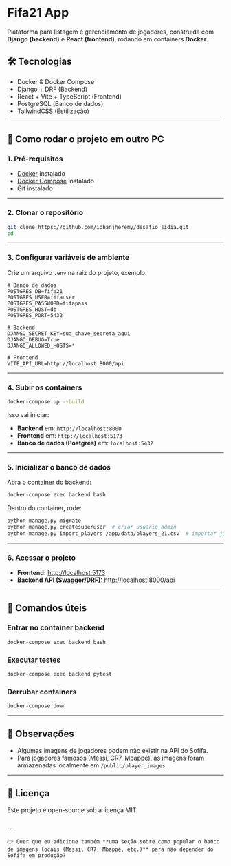 # Fifa21 App

Plataforma para listagem e gerenciamento de jogadores, construída com **Django (backend)** e **React (frontend)**, rodando em containers **Docker**.  

## 🛠️ Tecnologias
- Docker & Docker Compose
- Django + DRF (Backend)
- React + Vite + TypeScript (Frontend)
- PostgreSQL (Banco de dados)
- TailwindCSS (Estilização)

---

## 🚀 Como rodar o projeto em outro PC

### 1. Pré-requisitos
- [Docker](https://docs.docker.com/get-docker/) instalado  
- [Docker Compose](https://docs.docker.com/compose/) instalado  
- Git instalado

---

### 2. Clonar o repositório
```bash
git clone https://github.com/iohanjheremy/desafio_sidia.git
cd 
````

---

### 3. Configurar variáveis de ambiente

Crie um arquivo `.env` na raiz do projeto, exemplo:

```env
# Banco de dados
POSTGRES_DB=fifa21
POSTGRES_USER=fifauser
POSTGRES_PASSWORD=fifapass
POSTGRES_HOST=db
POSTGRES_PORT=5432

# Backend
DJANGO_SECRET_KEY=sua_chave_secreta_aqui
DJANGO_DEBUG=True
DJANGO_ALLOWED_HOSTS=*

# Frontend
VITE_API_URL=http://localhost:8000/api
```

---

### 4. Subir os containers

```bash
docker-compose up --build
```

Isso vai iniciar:

* **Backend** em: `http://localhost:8000`
* **Frontend** em: `http://localhost:5173`
* **Banco de dados (Postgres)** em: `localhost:5432`

---

### 5. Inicializar o banco de dados

Abra o container do backend:

```bash
docker-compose exec backend bash
```

Dentro do container, rode:

```bash
python manage.py migrate
python manage.py createsuperuser  # criar usuário admin
python manage.py import_players /app/data/players_21.csv  # importar jogadores
```

---

### 6. Acessar o projeto

* **Frontend:** [http://localhost:5173](http://localhost:5173)
* **Backend API (Swagger/DRF):** [http://localhost:8000/api](http://localhost:8000/api)

---

## 🧰 Comandos úteis

### Entrar no container backend

```bash
docker-compose exec backend bash
```

### Executar testes

```bash
docker-compose exec backend pytest
```

### Derrubar containers

```bash
docker-compose down
```

---

## 📌 Observações

* Algumas imagens de jogadores podem não existir na API do Sofifa.
* Para jogadores famosos (Messi, CR7, Mbappé), as imagens foram armazenadas localmente em `/public/player_images`.

---

## 📄 Licença

Este projeto é open-source sob a licença MIT.

```

---

👉 Quer que eu adicione também **uma seção sobre como popular o banco de imagens locais (Messi, CR7, Mbappé, etc.)** para não depender do Sofifa em produção?
```
